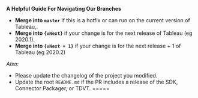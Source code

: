 **A Helpful Guide For Navigating Our Branches**

* **Merge into `master`** if this is a hotfix or can run on the current version of Tableau,.
* **Merge into `{vNext}`** if your change is for the next release of Tableau (eg 2020.1).
* **Merge into `{vNext + 1}`** if your change is for the next release + 1 of Tableau (eg 2020.2)

_Also:_
* Please update the changelog of the project you modified.
* Update the root `README.md` if the PR includes a release of the SDK, Connector Packager, or TDVT.
=====

